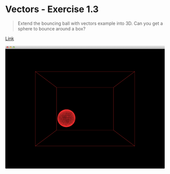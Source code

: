 # Vectors - Exercise 1.3

> Extend the bouncing ball with vectors example into 3D. Can you get a sphere to bounce around a box?

[Link](http://natureofcode.com/book/chapter-1-vectors/#chapter01_exercise3)

![Screenshot](image.png)